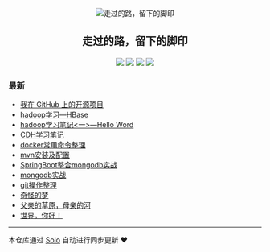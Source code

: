 <p align="center"><img alt="走过的路，留下的脚印" src="https://s2.ax1x.com/2019/07/02/ZJZy5D.md.jpg"></p><h2 align="center">
走过的路，留下的脚印
</h2>

<h4 align="center"></h4>
<p align="center"><a title="走过的路，留下的脚印" target="_blank" href="https://github.com/PinelliaCool/solo-blog"><img src="https://img.shields.io/github/last-commit/PinelliaCool/solo-blog.svg?style=flat-square&color=FF9900"></a>
<a title="GitHub repo size in bytes" target="_blank" href="https://github.com/PinelliaCool/solo-blog"><img src="https://img.shields.io/github/repo-size/PinelliaCool/solo-blog.svg?style=flat-square"></a>
<a title="Solo Version" target="_blank" href="https://github.com/b3log/solo/releases"><img src="https://img.shields.io/badge/solo-3.6.4-f1e05a.svg?style=flat-square&color=blueviolet"></a>
<a title="Hits" target="_blank" href="https://github.com/b3log/hits"><img src="https://hits.b3log.org/PinelliaCool/solo-blog.svg"></a></p>

### 最新

* [我在 GitHub 上的开源项目](http://blog.zfei.com.cn/my-github-repos)
* [hadoop学习—HBase](http://blog.zfei.com.cn/articles/2019/08/27/1566891876969.html)
* [hadoop学习笔记<一>—Hello Word](http://blog.zfei.com.cn/articles/2019/08/27/1566891623506.html)
* [CDH学习笔记](http://blog.zfei.com.cn/articles/2019/08/23/1566543916515.html)
* [docker常用命令整理](http://blog.zfei.com.cn/articles/2019/08/01/1564627639954.html)
* [mvn安装及配置](http://blog.zfei.com.cn/articles/2019/07/30/1564481835296.html)
* [SpringBoot整合mongodb实战](http://blog.zfei.com.cn/articles/2019/07/24/1563950000373.html)
* [mongodb实战](http://blog.zfei.com.cn/articles/2019/07/23/1563871149149.html)
* [git操作整理](http://blog.zfei.com.cn/articles/2019/07/12/1562923758794.html)
* [奇怪的梦](http://blog.zfei.com.cn/articles/2019/07/12/1562916562088.html)
* [父亲的草原，母亲的河](http://blog.zfei.com.cn/articles/2019/07/02/1562053966455.html)
* [世界，你好！](http://blog.zfei.com.cn/hello-solo)



---

本仓库通过 [Solo](https://github.com/b3log/solo) 自动进行同步更新 ❤️ 